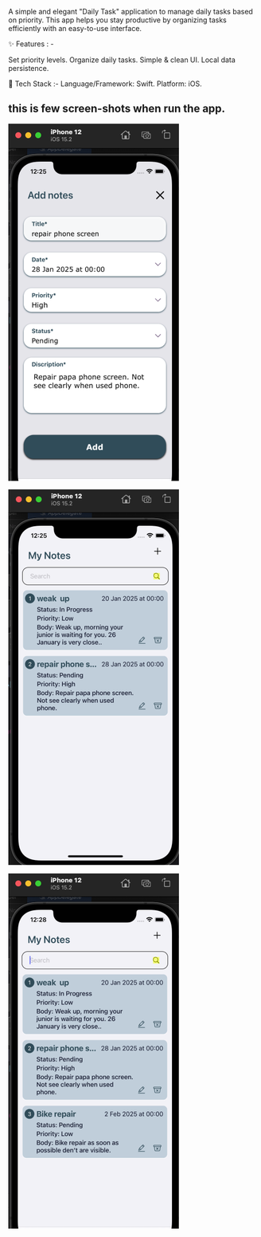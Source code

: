 A simple and elegant "Daily Task" application to manage daily tasks based on priority.
This app helps you stay productive by organizing tasks efficiently with an easy-to-use interface.

✨ Features : -

Set priority levels.
Organize daily tasks.
Simple & clean UI.
Local data persistence.

🚀 Tech Stack :-
Language/Framework: Swift.
Platform: iOS.



## this is few screen-shots when run the app.

![image alt](https://github.com/AmanAT3AM/Notes-keep-reminder-/blob/main/Screenshot%202025-10-02%20at%2012.25.15%20AM.png?raw=true)



![image alt](https://github.com/AmanAT3AM/Notes-keep-reminder-/blob/main/Screenshot%202025-10-02%20at%2012.25.42%20AM.png?raw=true)

![image alt](https://github.com/AmanAT3AM/Notes-keep-reminder-/blob/main/Screenshot%202025-10-02%20at%2012.28.18%20AM.png?raw=true)
